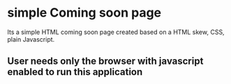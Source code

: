 # simple Coming soon page
Its a simple HTML coming soon page created based on a HTML skew, CSS, plain Javascript.

## User needs only the browser with javascript enabled to run this application
